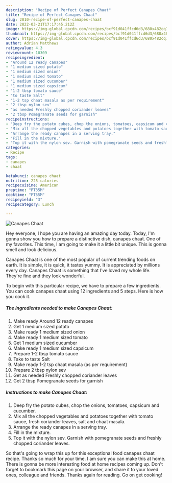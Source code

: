 ```yaml
---
description: "Recipe of Perfect Canapes Chaat"
title: "Recipe of Perfect Canapes Chaat"
slug: 2010-recipe-of-perfect-canapes-chaat
date: 2022-03-21T17:17:45.212Z
image: https://img-global.cpcdn.com/recipes/bcf91d041ffcd6d3/680x482cq70/canapes-chaat-recipe-main-photo.jpg
thumbnail: https://img-global.cpcdn.com/recipes/bcf91d041ffcd6d3/680x482cq70/canapes-chaat-recipe-main-photo.jpg
cover: https://img-global.cpcdn.com/recipes/bcf91d041ffcd6d3/680x482cq70/canapes-chaat-recipe-main-photo.jpg
author: Adrian Matthews
ratingvalue: 4.3
reviewcount: 10309
recipeingredient:
- "Around 12 ready canapes"
- "1 medium sized potato"
- "1 medium sized onion"
- "1 medium sized tomato"
- "1 medium sized cucumber"
- "1 medium sized capsicum"
- "1-2 tbsp tomato sauce"
- "to taste Salt"
- "1-2 tsp chaat masala as per requirement"
- "2 tbsp nylon sev"
- "as needed Freshly chopped coriander leaves"
- "2 tbsp Pomegranate seeds for garnish"
recipeinstructions:
- "Deep fry the potato cubes, chop the onions, tomatoes, capsicum and cucumber."
- "Mix all the chopped vegetables and potatoes together with tomato sauce, fresh coriander leaves, salt and chaat masala."
- "Arrange the ready canapes in a serving tray."
- "Fill in the mixture."
- "Top it with the nylon sev. Garnish with pomegranate seeds and freshly chopped coriander leaves."
categories:
- Recipe
tags:
- canapes
- chaat

katakunci: canapes chaat 
nutrition: 225 calories
recipecuisine: American
preptime: "PT35M"
cooktime: "PT55M"
recipeyield: "3"
recipecategory: Lunch

---
```



![Canapes Chaat](https://img-global.cpcdn.com/recipes/bcf91d041ffcd6d3/680x482cq70/canapes-chaat-recipe-main-photo.jpg)

Hey everyone, I hope you are having an amazing day today. Today, I'm gonna show you how to prepare a distinctive dish, canapes chaat. One of my favorites. This time, I am going to make it a little bit unique. This is gonna smell and look delicious.

Canapes Chaat is one of the most popular of current trending foods on earth. It is simple, it is quick, it tastes yummy. It is appreciated by millions every day. Canapes Chaat is something that I've loved my whole life. They're fine and they look wonderful.




To begin with this particular recipe, we have to prepare a few ingredients. You can cook canapes chaat using 12 ingredients and 5 steps. Here is how you cook it.

<!--inarticleads1-->

##### The ingredients needed to make Canapes Chaat:

1. Make ready Around 12 ready canapes
1. Get 1 medium sized potato
1. Make ready 1 medium sized onion
1. Make ready 1 medium sized tomato
1. Get 1 medium sized cucumber
1. Make ready 1 medium sized capsicum
1. Prepare 1-2 tbsp tomato sauce
1. Take to taste Salt
1. Make ready 1-2 tsp chaat masala (as per requirement)
1. Prepare 2 tbsp nylon sev
1. Get as needed Freshly chopped coriander leaves
1. Get 2 tbsp Pomegranate seeds for garnish




<!--inarticleads2-->

##### Instructions to make Canapes Chaat:

1. Deep fry the potato cubes, chop the onions, tomatoes, capsicum and cucumber.
1. Mix all the chopped vegetables and potatoes together with tomato sauce, fresh coriander leaves, salt and chaat masala.
1. Arrange the ready canapes in a serving tray.
1. Fill in the mixture.
1. Top it with the nylon sev. Garnish with pomegranate seeds and freshly chopped coriander leaves.




So that's going to wrap this up for this exceptional food canapes chaat recipe. Thanks so much for your time. I am sure you can make this at home. There is gonna be more interesting food at home recipes coming up. Don't forget to bookmark this page on your browser, and share it to your loved ones, colleague and friends. Thanks again for reading. Go on get cooking!

